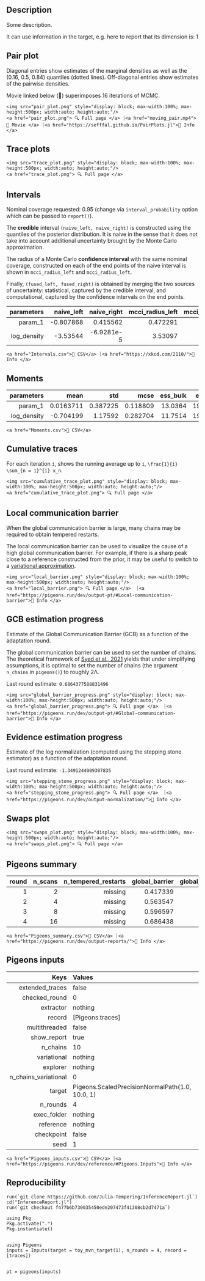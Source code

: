 ## Description 

Some description. 

It can use information in the target, e.g. here 
to report that its dimension is: 1


## Pair plot 

Diagonal entries show estimates of the marginal 
densities as well as the (0.16, 0.5, 0.84) 
quantiles (dotted lines). 
Off-diagonal entries show estimates of the pairwise 
densities. 

Movie linked below (🍿) superimposes 
16 iterations 
of MCMC. 

```@raw html
<img src="pair_plot.png" style="display: block; max-width:100%; max-height:500px; width:auto; height:auto;"/>
<a href="pair_plot.png"> 🔍 Full page </a> ⏐<a href="moving_pair.mp4">🍿 Movie </a> ⏐<a href="https://sefffal.github.io/PairPlots.jl">🔗 Info </a>
```


## Trace plots 


```@raw html
<img src="trace_plot.png" style="display: block; max-width:100%; max-height:500px; width:auto; height:auto;"/>
<a href="trace_plot.png"> 🔍 Full page </a>  
```


## Intervals 

Nominal coverage requested: 0.95 
(change via `interval_probability` option which can be passed to `report()`). 

The **credible** interval `(naive_left, naive_right)` is constructed using the quantiles 
of the posterior distribution. It is naive in the sense that it does not take 
into account additional uncertainty brought by the Monte Carlo approximation. 

The radius of a Monte Carlo **confidence interval** with the same nominal coverage, 
constructed on each of the end points of the naive interval is shown in 
`mcci_radius_left` and `mcci_radius_left`. 

Finally, `(fused_left, fused_right)` is obtained by merging the two sources of 
uncertainty: statistical, captured by the credible interval, and computational, 
captured by the confidence intervals on the end points. 

| **parameters** | **naive\_left** | **naive\_right** | **mcci\_radius\_left** | **mcci\_radius\_right** | **fused\_left** | **fused\_right** |
|---------------:|----------------:|-----------------:|-----------------------:|------------------------:|----------------:|-----------------:|
| param\_1       | -0.807868       | 0.415562         | 0.472291               | 0.0863299               | -1.28016        | 0.501892         |
| log\_density   | -3.53544        | -6.9281e-5       | 3.53097                | 0.00182814              | -7.0664         | 0.00175886       |
 

```@raw html
<a href="Intervals.csv">💾 CSV</a> ⏐<a href="https://xkcd.com/2110/">🔗 Info </a>
```


## Moments 


| **parameters** | **mean**  | **std**  | **mcse** | **ess\_bulk** | **ess\_tail** | **rhat** | **ess\_per\_sec** |
|---------------:|----------:|---------:|---------:|--------------:|--------------:|---------:|------------------:|
| param\_1       | 0.0163711 | 0.387225 | 0.118809 | 13.0364       | 19.2659       | 1.31409  | missing           |
| log\_density   | -0.704199 | 1.17592  | 0.282704 | 11.7514       | 19.2659       | 1.06787  | missing           |
 

```@raw html
<a href="Moments.csv">💾 CSV</a> 
```


## Cumulative traces 

For each iteration ``i``, shows the running average up to ``i``,
``\frac{1}{i} \sum_{n = 1}^{i} x_n``. 

```@raw html
<img src="cumulative_trace_plot.png" style="display: block; max-width:100%; max-height:500px; width:auto; height:auto;"/>
<a href="cumulative_trace_plot.png"> 🔍 Full page </a>  
```


## Local communication barrier 

When the global communication barrier is large, many chains may 
be required to obtain tempered restarts.

The local communication barrier can be used to visualize the cause 
of a high global communication barrier. For example, if there is a 
sharp peak close to a reference constructed from the prior, it may 
be useful to switch to a [variational approximation](https://pigeons.run/dev/variational/#variational-pt).

```@raw html
<img src="local_barrier.png" style="display: block; max-width:100%; max-height:500px; width:auto; height:auto;"/>
<a href="local_barrier.png"> 🔍 Full page </a>  ⏐<a href="https://pigeons.run/dev/output-pt/#Local-communication-barrier">🔗 Info </a>
```


## GCB estimation progress 

Estimate of the Global Communication Barrier (GCB) 
as a function of 
the adaptation round. 

The global communication barrier can be used 
to set the number of chains. 
The theoretical framework of [Syed et al., 2021](https://academic.oup.com/jrsssb/article/84/2/321/7056147)
yields that under simplifying assumptions, it is optimal to set the number of chains 
(the argument `n_chains` in `pigeons()`) to roughly 2Λ.

Last round estimate: ``0.6864377588831496``

```@raw html
<img src="global_barrier_progress.png" style="display: block; max-width:100%; max-height:500px; width:auto; height:auto;"/>
<a href="global_barrier_progress.png"> 🔍 Full page </a>  ⏐<a href="https://pigeons.run/dev/output-pt/#Global-communication-barrier">🔗 Info </a>
```


## Evidence estimation progress 

Estimate of the log normalization (computed using 
the stepping stone estimator) as a function of 
the adaptation round. 

Last round estimate: ``-1.3491244009307835``

```@raw html
<img src="stepping_stone_progress.png" style="display: block; max-width:100%; max-height:500px; width:auto; height:auto;"/>
<a href="stepping_stone_progress.png"> 🔍 Full page </a>  ⏐<a href="https://pigeons.run/dev/output-normalization/">🔗 Info </a>
```


## Swaps plot 


```@raw html
<img src="swaps_plot.png" style="display: block; max-width:100%; max-height:500px; width:auto; height:auto;"/>
<a href="swaps_plot.png"> 🔍 Full page </a>  
```


## Pigeons summary 


| **round** | **n\_scans** | **n\_tempered\_restarts** | **global\_barrier** | **global\_barrier\_variational** | **last\_round\_max\_time** | **last\_round\_max\_allocation** | **stepping\_stone** |
|----------:|-------------:|--------------------------:|--------------------:|---------------------------------:|---------------------------:|---------------------------------:|--------------------:|
| 1         | 2            | missing                   | 0.417339            | missing                          | missing                    | missing                          | -1.55799            |
| 2         | 4            | missing                   | 0.563547            | missing                          | missing                    | missing                          | -0.652982           |
| 3         | 8            | missing                   | 0.596597            | missing                          | missing                    | missing                          | -0.833103           |
| 4         | 16           | missing                   | 0.686438            | missing                          | missing                    | missing                          | -1.34912            |
 

```@raw html
<a href="Pigeons_summary.csv">💾 CSV</a> ⏐<a href="https://pigeons.run/dev/output-reports/">🔗 Info </a>
```


## Pigeons inputs 


| **Keys**               | **Values**                                      |
|-----------------------:|:------------------------------------------------|
| extended\_traces       | false                                           |
| checked\_round         | 0                                               |
| extractor              | nothing                                         |
| record                 | [Pigeons.traces]                                |
| multithreaded          | false                                           |
| show\_report           | true                                            |
| n\_chains              | 10                                              |
| variational            | nothing                                         |
| explorer               | nothing                                         |
| n\_chains\_variational | 0                                               |
| target                 | Pigeons.ScaledPrecisionNormalPath(1.0, 10.0, 1) |
| n\_rounds              | 4                                               |
| exec\_folder           | nothing                                         |
| reference              | nothing                                         |
| checkpoint             | false                                           |
| seed                   | 1                                               |
 

```@raw html
<a href="Pigeons_inputs.csv">💾 CSV</a> ⏐<a href="https://pigeons.run/dev/reference/#Pigeons.Inputs">🔗 Info </a>
```


## Reproducibility 

```
run(`git clone https://github.com/Julia-Tempering/InferenceReport.jl`)
cd("InferenceReport.jl")
run(`git checkout f477b6b730035450ede207473f41308cb2d7471a`)

using Pkg 
Pkg.activate(".")
Pkg.instantiate()
 

using Pigeons
inputs = Inputs(target = toy_mvn_target(1), n_rounds = 4, record = [traces])
 

pt = pigeons(inputs)

```

